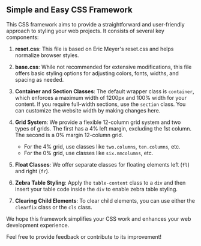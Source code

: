 ## Simple and Easy CSS Framework

This CSS framework aims to provide a straightforward and user-friendly approach to styling your web projects. It consists of several key components:

1. **reset.css**: This file is based on Eric Meyer's reset.css and helps normalize browser styles.

2. **base.css**: While not recommended for extensive modifications, this file offers basic styling options for adjusting colors, fonts, widths, and spacing as needed.

3. **Container and Section Classes**: The default wrapper class is `container`, which enforces a maximum width of 1200px and 100% width for your content. If you require full-width sections, use the `section` class. You can customize the website width by making changes here.

4. **Grid System**: We provide a flexible 12-column grid system and two types of grids. The first has a 4% left margin, excluding the 1st column. The second is a 0% margin 12-column grid.

   - For the 4% grid, use classes like `two.columns`, `ten.columns`, etc.
   - For the 0% grid, use classes like `six.nmcolumns`, etc.

5. **Float Classes**: We offer separate classes for floating elements left (`fl`) and right (`fr`).

6. **Zebra Table Styling**: Apply the `table-content` class to a `div` and then insert your table code inside the `div` to enable zebra table styling.

7. **Clearing Child Elements**: To clear child elements, you can use either the `clearfix` class or the `cls` class.

We hope this framework simplifies your CSS work and enhances your web development experience.

Feel free to provide feedback or contribute to its improvement!
